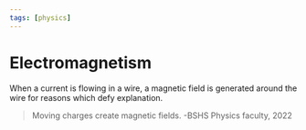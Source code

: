 ```yaml
---
tags: [physics]
---
```


# Electromagnetism
When a current is flowing in a wire, a magnetic field is generated around the wire for reasons which defy explanation. 

> Moving charges create magnetic fields. 
> -BSHS Physics faculty, 2022